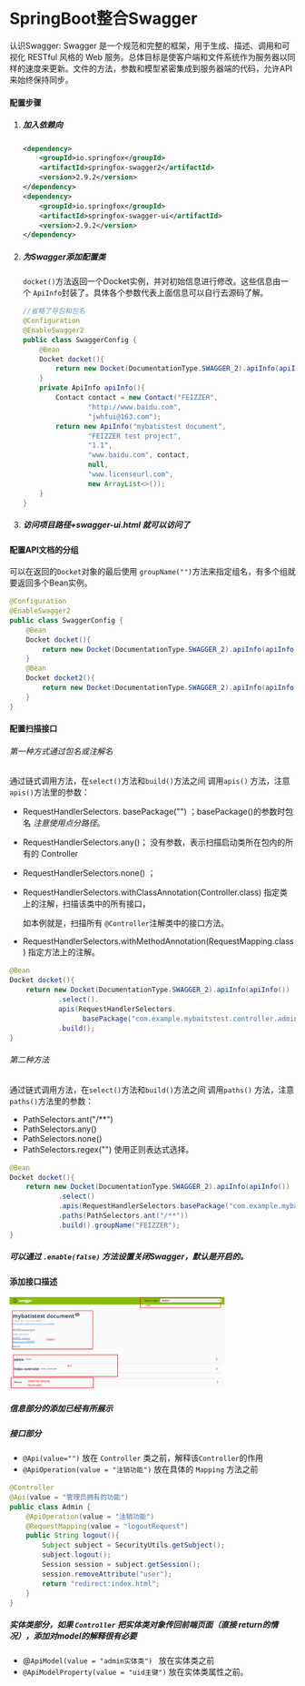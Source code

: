 # SpringBoot整合Swagger

认识Swagger:
 Swagger 是一个规范和完整的框架，用于生成、描述、调用和可视化 RESTful 风格的 Web 服务。总体目标是使客户端和文件系统作为服务器以同样的速度来更新。文件的方法，参数和模型紧密集成到服务器端的代码，允许API来始终保持同步。

#### 配置步骤

1. ##### 加入依赖向

   ```xml
   <dependency>
       <groupId>io.springfox</groupId>
       <artifactId>springfox-swagger2</artifactId>
       <version>2.9.2</version>
   </dependency>
   <dependency>
       <groupId>io.springfox</groupId>
       <artifactId>springfox-swagger-ui</artifactId>
       <version>2.9.2</version>
   </dependency>
   ```

2. ##### 为Swagger添加配置类

   `docket()`方法返回一个Docket实例，并对初始信息进行修改。这些信息由一个 `ApiInfo`封装了。具体各个参数代表上面信息可以自行去源码了解。

   ```java
   //省略了导包和包名
   @Configuration
   @EnableSwagger2
   public class SwaggerConfig {
       @Bean
       Docket docket(){
           return new Docket(DocumentationType.SWAGGER_2).apiInfo(apiInfo());
       }
       private ApiInfo apiInfo(){
           Contact contact = new Contact("FEIZZER",
                   "http://www.baidu.com",
                   "jwhfui@163.com");
           return new ApiInfo("mybatistest document",
                   "FEIZZER test project",
                   "1.1",
                   "www.baidu.com", contact,
                   null,
                   "www.licenseurl.com",
                   new ArrayList<>());
       }
   } 
   ```

3. ##### 访问项目路径+swagger-ui.html 就可以访问了

#### 配置API文档的分组

可以在返回的`Docket`对象的最后使用 `groupName("")`方法来指定组名，有多个组就要返回多个Bean实例。

```java
@Configuration
@EnableSwagger2
public class SwaggerConfig {
    @Bean
    Docket docket(){
        return new Docket(DocumentationType.SWAGGER_2).apiInfo(apiInfo()).groupName("FEIZZER");
    }
    @Bean
    Docket docket2(){
        return new Docket(DocumentationType.SWAGGER_2).apiInfo(apiInfo()).groupName("FEIZZER2");
    }
}
```

#### 配置扫描接口

###### 第一种方式通过包名或注解名

通过链式调用方法，在`select()`方法和`build()`方法之间 调用`apis()` 方法，注意`apis()`方法里的参数：

- RequestHandlerSelectors. basePackage("")  ；basePackage()的参数时包名 *注意使用点分路径*。 

- RequestHandlerSelectors.any()； 没有参数，表示扫描启动类所在包内的所有的 Controller

- RequestHandlerSelectors.none() ；

- RequestHandlerSelectors.withClassAnnotation(Controller.class)  指定类上的注解，扫描该类中的所有接口，

  如本例就是，扫描所有 `@Controller`注解类中的接口方法。

- RequestHandlerSelectors.withMethodAnnotation(RequestMapping.class)  指定方法上的注解。

```java
@Bean
Docket docket(){
    return new Docket(DocumentationType.SWAGGER_2).apiInfo(apiInfo())
            .select().
        	apis(RequestHandlerSelectors.
                  basePackage("com.example.mybaitstest.controller.admin"))
            .build();
}
```

###### 第二种方法

通过链式调用方法，在`select()`方法和`build()`方法之间 调用`paths()` 方法，注意`paths()`方法里的参数：

- PathSelectors.ant("/**") 
- PathSelectors.any()
- PathSelectors.none()
- PathSelectors.regex("") 使用正则表达式选择。

```java
@Bean
Docket docket(){
    return new Docket(DocumentationType.SWAGGER_2).apiInfo(apiInfo())
            .select()
            .apis(RequestHandlerSelectors.basePackage("com.example.mybatistest.controller"))
            .paths(PathSelectors.ant("/**"))
            .build().groupName("FEIZZER");
}
```

##### 可以通过 `.enable(false)` 方法设置关闭Swagger，默认是开启的。

#### 添加接口描述

<img src="SpringBoot%E6%95%B4%E5%90%88Swagger.assets/image-20210714210216333.png" alt="image-20210714210216333" style="zoom:37%;" /> 

##### 信息部分的添加已经有所展示

##### 接口部分

- `@Api(value="")` 放在 `Controller` 类之前，解释该`Controller`的作用
- `@ApiOperation(value = "注销功能")` 放在具体的  `Mapping` 方法之前

```java
@Controller
@Api(value = "管理员拥有的功能")
public class Admin {
    @ApiOperation(value = "注销功能")
    @RequestMapping(value = "logoutRequest")
    public String logout(){
        Subject subject = SecurityUtils.getSubject();
        subject.logout();
        Session session = subject.getSession();
        session.removeAttribute("user");
        return "redirect:index.html";
    }
}
```

##### 实体类部分，如果 `Controller` 把实体类对象传回前端页面（直接 return的情况），添加对model的解释很有必要

- @`ApiModel(value = "admin实体类") ` 放在实体类之前
- `@ApiModelProperty(value = "uid主键")` 放在实体类属性之前。

